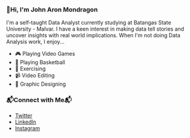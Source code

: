 ### 👋Hi, I'm John Aron Mondragon
I'm a self-taught Data Analyst currently studying at Batangas State University - Malvar. I have a keen interest in making data tell stories and uncover insights with real world implications. When I'm not doing Data Analysis work, I enjoy... 

* 🎮 Playing Video Games
* 🏀 Playing Basketball
* 💪 Exercising
* 📹 Video Editing
* 🎨 Graphic Designing

### 📬Connect with Me📬
* [Twitter](https://twitter.com/mondie111)
* [LinkedIn](https://www.linkedin.com/in/jamondragon/)
* [Instagram](https://www.facebook.com/mondie11)
